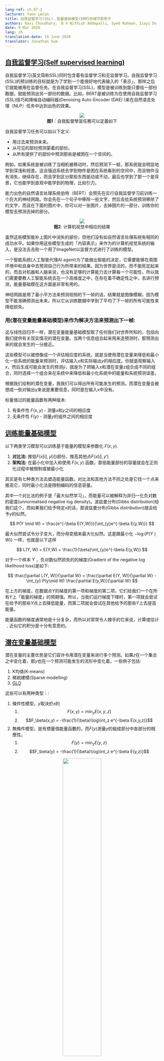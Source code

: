 ```yaml
---
lang-ref: ch.07-2
lecturer: Yann LeCun
title: 自我监督学习(SSL)﹑能量基础模型(EBM)的细节和例子
authors: Ravi Choudhary， B V Nithish Addepalli, Syed Rahman，Jiayi Du
date: 9 Mar 2020
lang: zh
translation-date: 19 June 2020
translator: Jonathan Sum
---
```



## [自我监督学习(Self supervised learning)](https://www.youtube.com/watch?v=tVwV14YkbYs&t=2683s)

自我监督学习(英文简称SSL)同时包含着有监督学习和无监督学习。自我监督学习(SSL)的预训练的目标就是为了学到一个能很好地代表输入的「表示」，那样之后它就能被用在监督任务。在自我监督学习(SSL)，模型是被训练到能只要给一部份数据，就能预测出另一部份的数据。比如，BERT是被训练为在使用自我监督学习(SSL)技巧和降噪自动编码器(Denoising Auto-Encoder (DAE) )来在自然语言处理（NLP）任务中达到出色的效果。

<center>
<img src="{{site.baseurl}}/images/week07/07-2/1_ssl.png"/><br>
<b>图1</b>：自我監督學習任務可以定義如下
</center>

自我监督学习任务可以如以下定义:
* 用过去来预测未来。
* 从可见的部份预测蒙着的部份。
* 从所有提供了的部份中预测那些是被困在一个空间的。

例如，如果系统是被训练了当相机被移动时，然后预测下一帧，那系统就会明显地学到深浅和视差。这会强迫系统去学到物件是困在系统看到的空间中，而且物件没有消失，继续存在，而且学到区分那些东西是动或不动，最后也学到了那一个是背景，它也能学到直观中能学到的物理，比如引力。

能力出色的自然语言处理系统伯特（BERT）会预先在实行自我监督学习前训练一个巨大的神经网路。你会先在一个句子中移除一些文字，然后去给系统预测移除了的文字，而且在下面的图片中，你可以对一张图片，去掉图片的一部分，训练你的模型去预测去掉的部分。

<center>
<img src="{{site.baseurl}}/images/week07/07-2/2_cv_eg.png"/><br>
<b>图2</b>: 计算机视觉中相应的结果
</center>
<!-- had been proof-read above June 20, 2020 -->

虽然这些模型能补上图片中消失的部份，但他们没有如自然语言处理系统有相同的成功水平。如果你用这些模型生成的「内容表示」来作为的计算机视觉系统的输入，是没法去击败一个用了ImageNet以监督方式进行了训练的模型。

一个智能系统(人工智能代理AI agent)为了能做出智能的决定，它需要能够在周围环境中和自身中去预测自己行为所带来的结果。因为世界是活的，而不能死定起来的，而且对机器和人脑来说，也没有足够的计算能力去计算每一个可能性，所以我们需要要教人工智能系统去在一个高维度之中，在存在着不确定性之中，去进行预测，能量基础模在这方面是非常有用的。

神经网路是用了最小平方法来预测视频的下一帧的话，结果就是图像模糊，因为模型不能准确预测出未来，所以它从训练数据中学到了平均了下一帧的所有可能性来降低损失。


### 用(潜在变量能量基础模型)来作为解决方法来预测出下一帧:

这与线性回归不一样，潜在变量能量基础模型取了任何我们对世界所知的，包括向我们提供有关现实情况的潜在变量。当两个信息组合起来用来造预测时，那预测出来的就会发生的一分接近。

这些模型可以被想像成一个评估相应度的系统，就是当使用潜在变量来降低和最小化一些系统的能量来预测时，评估输入$x$和实际输出$y$的相应度。你就是观察输入$x$，然后生成可能会发生的预测$\bar{y}$，就是为了把输入x和潜在变量z组合成不同的组合，同时选择一个组合来在系统中来降低和最小化系统中的能量和系统预测误差。

根据我们绘制的潜在变量，我我们可以得出所有可能发生的预测。而潜在变量会被想成一些对输出y来说是重要信息，同时是在输入x中没有。

标量值过的能量函数有两种版本:
1. 有条件性 $F(x, y)$ - 测量$x$和$y$之间的相应度
2. 无条件性 $F(y)$ -  测量$y$的组件之间的相应度

## [训练能量基础模型](https://www.youtube.com/watch?v=tVwV14YkbYs&t=3957s)

以下两类学习模型可以训练基于能量的模型来参数化 $F(x, y)$.
1. **对比法:** 推低$F(x[i], y[i])$部份，推高其他点$F(x[i], y')$
2. **架构法:** 在最小化中加入和使用 $F(x, y)$ 函数，那低能量部份的容量就会在正则化过程中被限制或被最小化

其实是有七种类方法去塑造能量函数。对比法和其他方法不同之处是它找一个点来推高它，同时最小化法是限制编码的信息容量。

其中一个对比法的例子是「最大似然学习」，而能量可以被解释为非归一化负对数的密度(unnormalised negative log density)。波兹曼分布(Gibbs distribution)给我们这个，而如果我们给予特定$x$的话，那波兹曼分布(Gibbs distribution)就会给予$y$的似然。

$$
P(Y \mid W) = \frac{e^{-\beta E(Y,W)}}{\int_{y}e^{-\beta E(y,W)}}
$$

最大似然尝试令分子变大，而分母变细来最大化似然。这是跟最小化 $-\log(P(Y \mid W))$ 一样，也就是以下这样

$$
L(Y, W) = E(Y,W) + \frac{1}{\beta}\int_{y}e^{-\beta E(y,W)}
$$

对于一个样本 Y ，负对数似然损失的的梯度(Gradient of the negative log likelihood loss)是如下:

$$
\frac{\partial L(Y, W)}{\partial W} = \frac{\partial E(Y, W)}{\partial W} - \int_{y} P(y\mid W) \frac{\partial E(y,W)}{\partial W}
$$

在上方的梯度，在数据点Y的梯度的第一项和梯度的第二项，它们给我们一个在所有$Y$上「能量的梯度」的预期值。所以，当我们运行梯度下降时，第一项就会尝试在给予的那些$Y$点上去降低能量，而第二项就会尝试在其他给予的那些$Y$上去提高能量。

能量函数的梯度通常地是十分复杂，而所以对常常令人棘手的它来说，计算或估计﹑近似它的积分是十分有意思的。


## [潜在变量基础模型](https://www.youtube.com/watch?v=tVwV14YkbYs&t=4767s)

潜在变量的主要优势是它们容许令用潜在变量来进行多个预测。如果$z$在一个集合之中变化着，那$y$也在一个预测可能发生的流形中变化着。一些例子包括:
1. K均值(K-means)
2. 稀疏建模(Sparse modelling)
3. [GLO](https://arxiv.org/abs/1707.05776)

这些可以有两种类型：:
1. 條件性模型，$y$取決於$x$的
    1. $$F(x,y) = \text{min}_{z} E(x,y,z)$$
    2. $$F_\beta(x,y) = -\frac{1}{\beta}\log\int_z e^{-\beta E(x,y,z)}$$
2. 無條件模型，是有標量值能量函數的，而$F(y)$測量$y$的組成部分中各部分的相應性。
    1. $$F(y) = \text{min}_{z} E(y,z)$$
    2. $$F_\beta(y) = -\frac{1}{\beta}\log\int_z e^{-\beta E(y,z)}$$

<center>
<img src="{{site.baseurl}}/images/week07/07-2/3_lv_ebm.png" width="50%"/><br>
<b>图3</b>: 潜在变量能量基础模型(Latent Variable EBM)
</center>


## 潜在变量能量基础模型(EBM)例子: $K$均值

K均值是一个简单的聚类算法，当我们去尝试去建造一个$y$分布模型时，那能够被称为能量基础模型。能量函数是 $E(y,z) = \Vert y-Wz \Vert^2$ 而$z$ 是 a $1$-hot 向量。

<center>
<img src="{{site.baseurl}}/images/week07/07-2/4_kmeans.png" width="50%"/><br>
<b>图4</b>: K均值示例
</center>

给予y的值和$k$的值，我们就能通过弄清楚W中那k个列有可能可以最小化「重建误差」或「能量函数」来推理。训练算法的做法是这样，我们可以采用一种方法，方法是找出$z$，而这个$z$能够选出$W$中一那一列是最接近$y$，然后在不断的重复中用梯度来找出更接近的那一列。相反地，坐标梯度下降实际上比这个更好更快。

在下面的图中，我们可以看到数据点沿着一个粉色螺旋形。黑色斑点围着这条线，同时对应于周围二次的井形状，周围是每一个$W$的原型。

<center>
<img src="{{site.baseurl}}/images/week07/07-2/5_spiral.png" width="50%"/><br>
<b>图5</b>: 螺旋图
</center>

一旦我们学习了能量函数，我们可以开始解决以下问题:
1. 给予 $y_1$点, 我们能预测 $y_2$么?
2. 给予 $y$, 我们能找出最接近数据流型的点吗?

K均值属于最小化法(和对比法对立着)。所以我们不会推高能量，而我们做的只是在某些区域中推低能量。其中一个坏处是一但$k$的值是被决定了，那就会限定只有$k$个点是有$0$能量，而其他点就会有更高的能量，每向外走一步，就二次地升高。


## 对比法

根据杨立昆博士(Dr Yann LeCun)的说法，每个人都在某个时刻使用架构法，但在此刻，我们说适用于图像的对比法。看一下和想一下方的图像，它显示出数据点和能量表面的轮廓。理想的话，我们想在数据流形上的能量面(能量表面)有最低的能量。所以我们想做的是在训练例子附近降低能量(即$F(x,y)$)的值)，但单单只是这样做是不足够的。因此，为了$y$，我们也针对本应具有较高的能量但具有足够的能量的该地区的提升其能量。

<center>
<img src="{{site.baseurl}}/images/week07/07-2/6_contrastive_1.png" width="50%"/><br>$F(x,y)$)
<b>图6</b>: 对比法
</center>

这里有数个方法去找出这些$y$来令我们能提高我们想提高的能量。一些例子包括:
1. 去噪自动编码器(Denoising Autoencoder)
2. 对比发散(Contrastive Divergence)
3. 蒙特卡洛(Monte Carlo)
4. 马尔可夫链式蒙特卡洛 Markov Chain Monte Carlo
5. 汉密尔顿式蒙特卡洛 Hamiltonian Monte Carlo


我们会简单地讨论一下去噪自动编码器和对比发散。


### 去噪自动编码器（Denoising autoencoder，简称 DAE）

其中一个找出这些$y$来提高能量的方法，那是随机扰动训练例子，下方图像中的1绿色箭头就是说这个。

<center>
<img src="{{site.baseurl}}/images/week07/07-2/7_contrastive_2.png" width="50%"/><br>
<b>图7</b>: 地形图
</center>

一旦我们有很多乱起来了的数据点，那我们能推这些能量上到这里来。如果我们对这些数据点推的次数是足够的话，那能量样本就会沿着训练例子卷起来。而下方的图就说明了训练是如何完成。

<center>
<img src="{{site.baseurl}}/images/week07/07-2/8_training.png" width="50%"/><br>
<b>图. 8</b>: 训练
</center>

训练步骤:
1. .选一个$y$点然后弄乱它
2. 训练编码器和解码器来重建弄乱了的数据点到原来的数据点

如果去噪自动编码器(DAE)是训练得正确的话，那当我们离开数据流体时，能量就二次地升高。

下方的图说明了我们如果使用去噪自动编码器(DAE)

<center>
<img src="{{site.baseurl}}/images/week07/07-2/9_dae_use.png" width="50%"/><br>
<b>图9</b>: 如何使用去噪自动编码器(DAE)
</center>


### 伯特模型(BERT)

跟训练伯特的方法是有点相似，除了当我们处理文字时，空间是离散的话，那就不太一样。 「弄乱」技巧是由掩盖一些文字做法组成的，而「重建」步骤是试图预测这些掩盖了的文字。因此，这也称为掩盖式自动编码器。


### 对比发散

对比发散向我们呈现了一个更聪明的方式去找出我们想要提高能量的$y$点。我们可以对训练点用「随机踢」，之后就会用梯度下降来令能量函数下移。在轨道最后的部份，我们对我们落在的点上提高能量。下图用绿线来说明了。

<center>
<img src="{{site.baseurl}}/images/week07/07-2/10_contrastive_div.png" width="50%"/><br>
<b>圖10</b>: 对比发散
</center>
